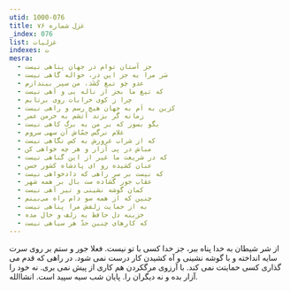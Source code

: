 ```yaml
---
utid: 1000-076
title: غزل شماره ۷۶
_index: 076
list: غزلیات
indexes: ت
mesra:
  - جز آستان توام در جهان پناهی نیست
  - سَر مرا به جز این در، حواله گاهی نیست
  - عدو چو تیغ کَشَد، من سپر بیندازم
  - که تیغ ما بجز از ناله‌ یی و آهی نیست
  - چرا ز کوی خرابات روی برتابم
  - کزین به اَم به جهان هیچ رسم و راهی نیست
  - زمانه گر بزند آتشم به خرمن عمر
  - بگو بسوز که بر من به برگ کاهی نیست
  - غلام نرگس جمّاش آن سهی سروم
  - که از شراب غرورش به کس نگاهی نیست
  - مباش در پی آزار و هر چه خواهی کن
  - که در شریعت ما غیر از این گناهی نیست
  - عنان کشیده رو ای پادشاه کشور حسن
  - که نیست بر سر راهی که دادخواهی نیست
  - عقاب جور گشاده ست بال بر همه شهر
  - کمان گوشه نشینی و تیر آهی نیست
  - چنین که از همه سو دام راه می‌بینم
  - به از حمایت زلفش مرا پناهی نیست
  - خزینه دل حافظ به زلف و خال مده
  - که کارهای چنین حدّ هر سیاهی نیست
---
```

از شر شیطان به خدا پناه ببر، جز خدا کسی با تو نیست. فعلا جور و ستم بر روی سرت سایه انداخته و با گوشه نشینی و آه کشیدن کار درست نمی شود. در راهی که قدم می گذاری کسی حمایتت نمی کند. با آرزوی مرگکردن هم کاری از پیش نمی بری. نه خود را آزار بده و نه دیگران را. پایان شب سیه سپید است. انشاالله.
